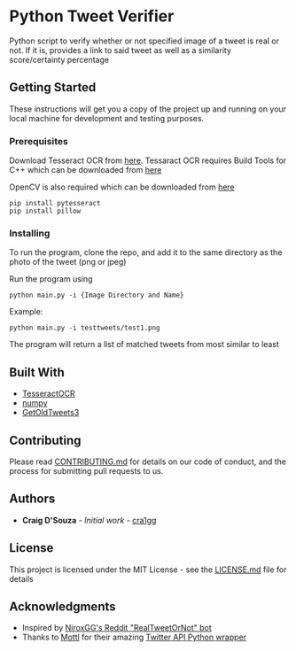 # Python Tweet Verifier

Python script to verify whether or not specified image of a tweet is real or not. If it is, provides a link to said tweet as well as a similarity score/certainty percentage

## Getting Started

These instructions will get you a copy of the project up and running on your local machine for development and testing purposes. 

### Prerequisites

Download Tesseract OCR from [here](https://github.com/UB-Mannheim/tesseract/wiki). Tessaract OCR requires Build Tools for C++ which can be downloaded from [here](https://visualstudio.microsoft.com/thank-you-downloading-visual-studio/?sku=BuildTools&rel=16)

OpenCV is also required which can be downloaded from [here](https://opencv.org/releases/)

```
pip install pytesseract
pip install pillow
```

### Installing

To run the program, clone the repo, and add it to the same directory as the photo of the tweet (png or jpeg)

Run the program using 

```
python main.py -i {Image Directory and Name} 
```

Example:

```
python main.py -i testtweets/test1.png
```

The program will return a list of matched tweets from most similar to least


## Built With

* [TesseractOCR](https://github.com/tesseract-ocr/)
* [numpy](https://numpy.org/)
* [GetOldTweets3](https://github.com/Mottl/GetOldTweets3)

## Contributing

Please read [CONTRIBUTING.md](https://gist.github.com/PurpleBooth/b24679402957c63ec426) for details on our code of conduct, and the process for submitting pull requests to us.

## Authors

* **Craig D'Souza** - *Initial work* - [cra1gg](https://github.com/cra1gg)


## License

This project is licensed under the MIT License - see the [LICENSE.md](LICENSE.md) file for details

## Acknowledgments

* Inspired by [NiroxGG's Reddit "RealTweetOrNot" bot](https://github.com/giulionf/realtweetornotbot)
* Thanks to [Mottl](https://github.com/Mottl/) for their amazing [Twitter API Python wrapper](https://github.com/Mottl/GetOldTweets3) 

